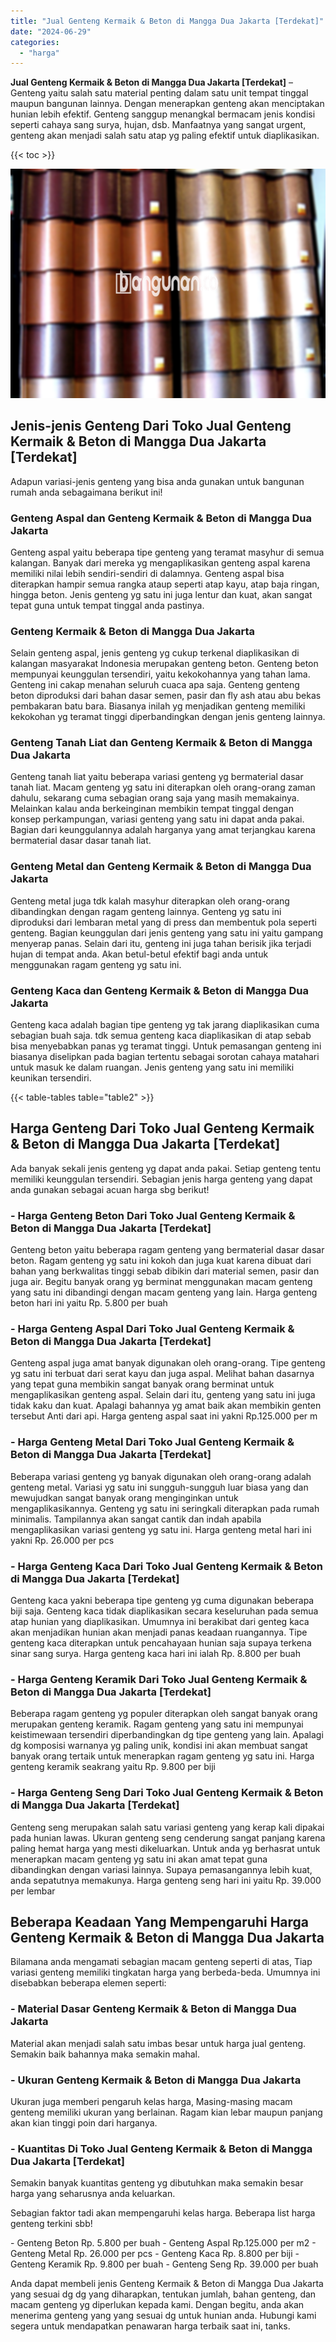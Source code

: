 ```yaml
---
title: "Jual Genteng Kermaik & Beton di Mangga Dua Jakarta [Terdekat]"
date: "2024-06-29"
categories: 
  - "harga"
---
```


**Jual Genteng Kermaik & Beton di Mangga Dua Jakarta \[Terdekat\]** – Genteng yaitu salah satu material penting dalam satu unit tempat tinggal maupun bangunan lainnya. Dengan menerapkan genteng akan menciptakan hunian lebih efektif. Genteng sanggup menangkal bermacam jenis kondisi seperti cahaya sang surya, hujan, dsb. Manfaatnya yang sangat urgent, genteng akan menjadi salah satu atap yg paling efektif untuk diaplikasikan.

{{< toc >}}

![Jual Genteng Kermaik & Beton di Mangga Dua Jakarta [Terdekat]](/images/genteng-minimalis-murah13.png)

## Jenis-jenis Genteng Dari Toko Jual Genteng Kermaik & Beton di Mangga Dua Jakarta \[Terdekat\]

Adapun variasi-jenis genteng yang bisa anda gunakan untuk bangunan rumah anda sebagaimana berikut ini!

### Genteng Aspal dan Genteng Kermaik & Beton di Mangga Dua Jakarta

Genteng aspal yaitu beberapa tipe genteng yang teramat masyhur di semua kalangan. Banyak dari mereka yg mengaplikasikan genteng aspal karena memiliki nilai lebih sendiri-sendiri di dalamnya. Genteng aspal bisa diterapkan hampir semua rangka ataup seperti atap kayu, atap baja ringan, hingga beton. Jenis genteng yg satu ini juga lentur dan kuat, akan sangat tepat guna untuk tempat tinggal anda pastinya.

### Genteng Kermaik & Beton di Mangga Dua Jakarta

Selain genteng aspal, jenis genteng yg cukup terkenal diaplikasikan di kalangan masyarakat Indonesia merupakan genteng beton. Genteng beton mempunyai keunggulan tersendiri, yaitu kekokohannya yang tahan lama. Genteng ini cakap menahan seluruh cuaca apa saja. Genteng genteng beton diproduksi dari bahan dasar semen, pasir dan fly ash atau abu bekas pembakaran batu bara. Biasanya inilah yg menjadikan genteng memiliki kekokohan yg teramat tinggi diperbandingkan dengan jenis genteng lainnya.

### Genteng Tanah Liat dan Genteng Kermaik & Beton di Mangga Dua Jakarta

Genteng tanah liat yaitu beberapa variasi genteng yg bermaterial dasar tanah liat. Macam genteng yg satu ini diterapkan oleh orang-orang zaman dahulu, sekarang cuma sebagian orang saja yang masih memakainya. Melainkan kalau anda berkeinginan membikin tempat tinggal dengan konsep perkampungan, variasi genteng yang satu ini dapat anda pakai. Bagian dari keunggulannya adalah harganya yang amat terjangkau karena bermaterial dasar dasar tanah liat.

### Genteng Metal dan Genteng Kermaik & Beton di Mangga Dua Jakarta

Genteng metal juga tdk kalah masyhur diterapkan oleh orang-orang dibandingkan dengan ragam genteng lainnya. Genteng yg satu ini diproduksi dari lembaran metal yang di press dan membentuk pola seperti genteng. Bagian keunggulan dari jenis genteng yang satu ini yaitu gampang menyerap panas. Selain dari itu, genteng ini juga tahan berisik jika terjadi hujan di tempat anda. Akan betul-betul efektif bagi anda untuk menggunakan ragam genteng yg satu ini.

### Genteng Kaca dan Genteng Kermaik & Beton di Mangga Dua Jakarta

Genteng kaca adalah bagian tipe genteng yg tak jarang diaplikasikan cuma sebagian buah saja. tdk semua genteng kaca diaplikasikan di atap sebab bisa menyebabkan panas yg teramat tinggi. Untuk pemasangan genteng ini biasanya diselipkan pada bagian tertentu sebagai sorotan cahaya matahari untuk masuk ke dalam ruangan. Jenis genteng yang satu ini memiliki keunikan tersendiri.

{{< table-tables table="table2" >}}

## Harga Genteng Dari Toko Jual Genteng Kermaik & Beton di Mangga Dua Jakarta \[Terdekat\]

Ada banyak sekali jenis genteng yg dapat anda pakai. Setiap genteng tentu memiliki keunggulan tersendiri. Sebagian jenis harga genteng yang dapat anda gunakan sebagai acuan harga sbg berikut!

### \- Harga Genteng Beton Dari Toko Jual Genteng Kermaik & Beton di Mangga Dua Jakarta \[Terdekat\]

Genteng beton yaitu beberapa ragam genteng yang bermaterial dasar dasar beton. Ragam genteng yg satu ini kokoh dan juga kuat karena dibuat dari bahan yang berkwalitas tinggi sebab dibikin dari material semen, pasir dan juga air. Begitu banyak orang yg berminat menggunakan macam genteng yang satu ini dibandingi dengan macam genteng yang lain. Harga genteng beton hari ini yaitu Rp. 5.800 per buah

### \- Harga Genteng Aspal Dari Toko Jual Genteng Kermaik & Beton di Mangga Dua Jakarta \[Terdekat\]

Genteng aspal juga amat banyak digunakan oleh orang-orang. Tipe genteng yg satu ini terbuat dari serat kayu dan juga aspal. Melihat bahan dasarnya yang tepat guna membikin sangat banyak orang berminat untuk mengaplikasikan genteng aspal. Selain dari itu, genteng yang satu ini juga tidak kaku dan kuat. Apalagi bahannya yg amat baik akan membikin genten tersebut Anti dari api. Harga genteng aspal saat ini yakni Rp.125.000 per m

### \- Harga Genteng Metal Dari Toko Jual Genteng Kermaik & Beton di Mangga Dua Jakarta \[Terdekat\]

Beberapa variasi genteng yg banyak digunakan oleh orang-orang adalah genteng metal. Variasi yg satu ini sungguh-sungguh luar biasa yang dan mewujudkan sangat banyak orang menginginkan untuk mengaplikasikannya. Genteng yg satu ini seringkali diterapkan pada rumah minimalis. Tampilannya akan sangat cantik dan indah apabila mengaplikasikan variasi genteng yg satu ini. Harga genteng metal hari ini yakni Rp. 26.000 per pcs

### \- Harga Genteng Kaca Dari Toko Jual Genteng Kermaik & Beton di Mangga Dua Jakarta \[Terdekat\]

Genteng kaca yakni beberapa tipe genteng yg cuma digunakan beberapa biji saja. Genteng kaca tidak diaplikasikan secara keseluruhan pada semua atap hunian yang diaplikasikan. Umumnya ini berakibat dari genteg kaca akan menjadikan hunian akan menjadi panas keadaan ruangannya. Tipe genteng kaca diterapkan untuk pencahayaan hunian saja supaya terkena sinar sang surya. Harga genteng kaca hari ini ialah Rp. 8.800 per buah

### \- Harga Genteng Keramik Dari Toko Jual Genteng Kermaik & Beton di Mangga Dua Jakarta \[Terdekat\]

Beberapa ragam genteng yg populer diterapkan oleh sangat banyak orang merupakan genteng keramik. Ragam genteng yang satu ini mempunyai keistimewaan tersendiri diperbandingkan dg tipe genteng yang lain. Apalagi dg komposisi warnanya yg paling unik, kondisi ini akan membuat sangat banyak orang tertaik untuk menerapkan ragam genteng yg satu ini. Harga genteng keramik seakrang yaitu Rp. 9.800 per biji

### \- Harga Genteng Seng Dari Toko Jual Genteng Kermaik & Beton di Mangga Dua Jakarta \[Terdekat\]

Genteng seng merupakan salah satu variasi genteng yang kerap kali dipakai pada hunian lawas. Ukuran genteng seng cenderung sangat panjang karena paling hemat harga yang mesti dikeluarkan. Untuk anda yg berhasrat untuk menerapkan macam genteng yg satu ini akan amat tepat guna dibandingkan dengan variasi lainnya. Supaya pemasangannya lebih kuat, anda sepatutnya memakunya. Harga genteng seng hari ini yaitu Rp. 39.000 per lembar

## Beberapa Keadaan Yang Mempengaruhi Harga Genteng Kermaik & Beton di Mangga Dua Jakarta

Bilamana anda mengamati sebagian macam genteng seperti di atas, Tiap variasi genteng memiliki tingkatan harga yang berbeda-beda. Umumnya ini disebabkan beberapa elemen seperti:

### \- Material Dasar Genteng Kermaik & Beton di Mangga Dua Jakarta

Material akan menjadi salah satu imbas besar untuk harga jual genteng. Semakin baik bahannya maka semakin mahal.

### \- Ukuran Genteng Kermaik & Beton di Mangga Dua Jakarta

Ukuran juga memberi pengaruh kelas harga, Masing-masing macam genteng memiliki ukuran yang berlainan. Ragam kian lebar maupun panjang akan kian tinggi poin dari harganya.

### \- Kuantitas Di Toko Jual Genteng Kermaik & Beton di Mangga Dua Jakarta \[Terdekat\]

Semakin banyak kuantitas genteng yg dibutuhkan maka semakin besar harga yang seharusnya anda keluarkan.

Sebagian faktor tadi akan mempengaruhi kelas harga. Beberapa list harga genteng terkini sbb!

\- Genteng Beton Rp. 5.800 per buah - Genteng Aspal Rp.125.000 per m2 - Genteng Metal Rp. 26.000 per pcs - Genteng Kaca Rp. 8.800 per biji - Genteng Keramik Rp. 9.800 per buah - Genteng Seng Rp. 39.000 per buah

Anda dapat membeli jenis Genteng Kermaik & Beton di Mangga Dua Jakarta yang sesuai dg dg yang diharapkan, tentukan jumlah, bahan genteng, dan macam genteng yg diperlukan kepada kami. Dengan begitu, anda akan menerima genteng yang yang sesuai dg untuk hunian anda. Hubungi kami segera untuk mendapatkan penawaran harga terbaik saat ini, tanks.
